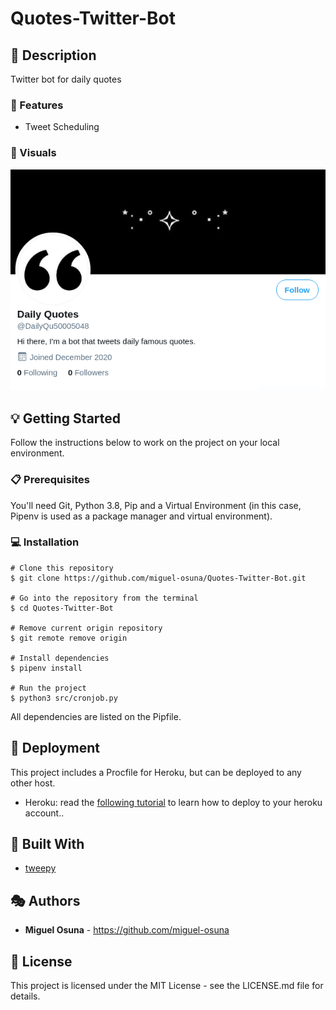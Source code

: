# Quotes-Twitter-Bot

## :book: Description
Twitter bot for daily quotes

### :dart: Features
- Tweet Scheduling

### :high_brightness: Visuals
![](img/twitter_bot.png)

## :bulb: Getting Started
Follow the instructions below to work on the project on your local environment.

### :clipboard: Prerequisites
You'll need Git, Python 3.8, Pip and a Virtual Environment (in this case, Pipenv is used as a package manager and virtual environment).

### :computer: Installation
```
# Clone this repository
$ git clone https://github.com/miguel-osuna/Quotes-Twitter-Bot.git

# Go into the repository from the terminal
$ cd Quotes-Twitter-Bot

# Remove current origin repository
$ git remote remove origin

# Install dependencies
$ pipenv install

# Run the project
$ python3 src/cronjob.py
```
All dependencies are listed on the Pipfile.

## :rocket: Deployment
This project includes a Procfile for Heroku, but can be deployed to any other host.
- Heroku: read the [following tutorial](https://devcenter.heroku.com/articles/getting-started-with-python) to learn how to deploy to your heroku account..

## :wrench: Built With
- [tweepy](https://docs.tweepy.org/en/latest/)

## :performing_arts: Authors
- **Miguel Osuna** - https://github.com/miguel-osuna

## :ledger: License
This project is licensed under the MIT License - see the LICENSE.md file for details.
